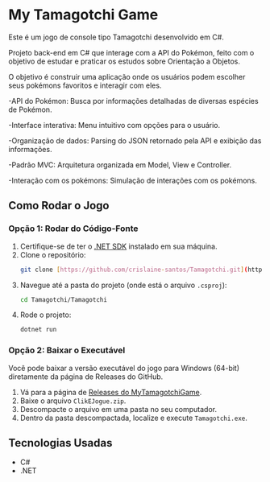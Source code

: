   # My Tamagotchi Game
  Este é um jogo de console tipo Tamagotchi desenvolvido em C#.

Projeto back-end em C# que interage com a API do Pokémon, feito com o objetivo de estudar e praticar os estudos sobre Orientação a Objetos.

O objetivo é construir uma aplicação onde os usuários podem escolher seus pokémons favoritos e interagir com eles.

-API do Pokémon: Busca por informações detalhadas de diversas espécies de Pokémon.

-Interface interativa: Menu intuitivo com opções para o usuário.

-Organização de dados: Parsing do JSON retornado pela API e exibição das informações.

-Padrão MVC: Arquitetura organizada em Model, View e Controller.

-Interação com os pokémons: Simulação de interações com os pokémons.


## Como Rodar o Jogo

### Opção 1: Rodar do Código-Fonte 
1.  Certifique-se de ter o [.NET SDK](https://dotnet.microsoft.com/download) instalado em sua máquina.
2.  Clone o repositório:
    ```bash
    git clone [https://github.com/crislaine-santos/Tamagotchi.git](https://github.com/crislaine-santos/Tamagotchi.git)
    ```
3.  Navegue até a pasta do projeto (onde está o arquivo `.csproj`):
    ```bash
    cd Tamagotchi/Tamagotchi
    ```
4.  Rode o projeto:
    ```bash
    dotnet run
    ```

### Opção 2: Baixar o Executável 

Você pode baixar a versão executável do jogo para Windows (64-bit) diretamente da página de Releases do GitHub.

1.  Vá para a página de [Releases do MyTamagotchiGame](https://github.com/crislaine-santos/Tamagotchi/releases/tag/v1.0.0).
2.  Baixe o arquivo `ClikEJogue.zip`.
3.  Descompacte o arquivo em uma pasta no seu computador.
4.  Dentro da pasta descompactada, localize e execute `Tamagotchi.exe`.

## Tecnologias Usadas
* C#
* .NET










